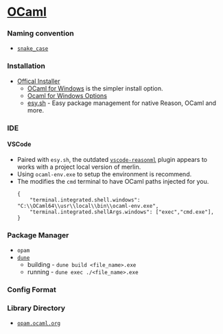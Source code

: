 # [OCaml](https://ocaml.org/)

### Naming convention
- [`snake_case`](https://en.wikipedia.org/wiki/Snake_case)

### Installation
- [Offical Installer](https://ocaml.org/docs/install.html)
    - [OCaml for Windows](https://fdopen.github.io/opam-repository-mingw/) is the simpler install option.
    - [Ocaml for Windows Options](https://ocaml.org/docs/install.html#Windows)
    - [esy.sh](https://esy.sh/) - Easy package management for native Reason, OCaml and more.

### IDE
#### VSCode

- Paired with `esy.sh`, the outdated [`vscode-reasonml`](https://github.com/reasonml-editor/vscode-reasonml) plugin appears to works with a project local version of merlin.
- Using `ocaml-env.exe` to setup the environment is recommend.
- The modifies the `cmd` terminal to have OCaml paths injected for you.
    ```
    {
        "terminal.integrated.shell.windows": "C:\\OCaml64\\usr\\local\\bin\\ocaml-env.exe",
        "terminal.integrated.shellArgs.windows": ["exec","cmd.exe"],
    }
    ```

### Package Manager
- `opam`
- [`dune`](https://github.com/ocaml/dune)
    - building - `dune build <file_name>.exe`
    - running - `dune exec ./<file_name>.exe`

### Config Format

### Library Directory
- [`opam.ocaml.org`](https://opam.ocaml.org/)